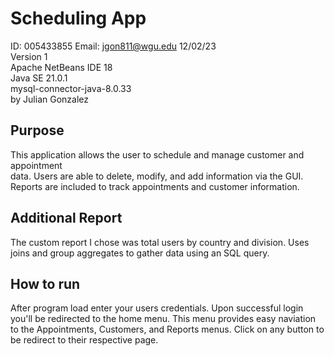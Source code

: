 # Scheduling App
ID: 005433855 Email: jgon811@wgu.edu 12/02/23  
Version 1  
Apache NetBeans IDE 18  
Java SE 21.0.1  
mysql-connector-java-8.0.33  
by Julian Gonzalez

## Purpose
This application allows the user to schedule and manage customer and appointment  
data. Users are able to delete, modify, and add information via the GUI. Reports
are included to track appointments and customer information.

## Additional Report
The custom report I chose was total users by country and division. Uses joins
and group aggregates to gather data using an SQL query.

## How to run
After program load enter your users credentials. Upon successful login you'll be redirected to the home menu. This menu provides easy naviation to the Appointments, Customers, and Reports menus. Click on any button to be redirect to their respective page.